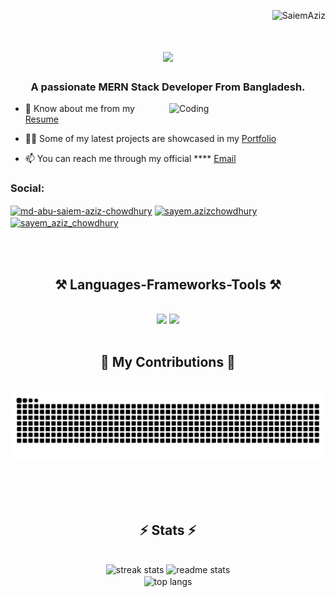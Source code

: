 <p align="right"> <img src="https://komarev.com/ghpvc/?username=SaiemAziz&label=Profile%20views&color=0e75b6&style=flat" alt="SaiemAziz" /> </p>



<h1 align="center">
    <img src="https://readme-typing-svg.herokuapp.com/?font=Righteous&size=35&center=true&vCenter=true&width=600&height=70&duration=5000&lines=Hi+Visitor!+👋;+{}{}+++{}+{}+{}+I'm+Md.+Abu+Saiem+Aziz+Chowdhury+{}+{}+{}+{}" />
</h1>
<h3 align="center">A passionate MERN Stack Developer From Bangladesh.</h3>
<img align="right" alt="Coding" width="250" src="https://user-images.githubusercontent.com/74038190/219925470-37670a3b-c3e2-4af7-b468-673c6dd99d16.png">

- 📄 Know about me from my <a target="_blank" href="https://drive.google.com/file/d/1gvhKt7IbZXZf9zsESlv662981JMeJ8VF/view">Resume</a>

- 👨‍💻 Some of my latest projects are showcased in my <a target="_blank" href='https://portfolio-saiemaziz.vercel.app'>Portfolio</a>

- 📫 You can reach me through my official **** <a target="_blank" href='mailto:sayemazizchy@gmail.com'>Email</a>

<!-- - 💬 Ask me about **react,javascript,html,my sql,post man ,git** -->

<!-- - ⚡ Fun fact **learning Javascript makes you to solve problems faster** -->





<h3 align="left">Social:</h3>
<p align="left">
<a href="https://linkedin.com/in/md-abu-saiem-aziz-chowdhury" target="blank"><img align="center" src="https://raw.githubusercontent.com/rahuldkjain/github-profile-readme-generator/master/src/images/icons/Social/linked-in-alt.svg" alt="md-abu-saiem-aziz-chowdhury" height="30" width="40" /></a>
<a href="https://fb.com/sayem.azizchowdhury" target="blank"><img align="center" src="https://raw.githubusercontent.com/rahuldkjain/github-profile-readme-generator/master/src/images/icons/Social/facebook.svg" alt="sayem.azizchowdhury" height="30" width="40" /></a>
<a href="https://instagram.com/sayem_aziz_chowdhury" target="blank"><img align="center" src="https://raw.githubusercontent.com/rahuldkjain/github-profile-readme-generator/master/src/images/icons/Social/instagram.svg" alt="sayem_aziz_chowdhury" height="30" width="40" /></a>
</p><br/><br/>
<h2 align="center">⚒️ Languages-Frameworks-Tools ⚒️</h2>
<br/>
<div align="center">
    <img src="https://skillicons.dev/icons?i=react,bootstrap,html,css,vscode,github,figma,tailwind,git,postman,mysql" />
    <img src="https://skillicons.dev/icons?i=nodejs,javascript,express,firebase,mongodb,nextjs,redux,java" /><br>
</div>

<br/>


<div align="center">
  <h2>🐍 My Contributions 🐍</h2>
  <br>
  <img alt="snake eating my contributions" src="https://raw.githubusercontent.com/SaiemAziz/SaiemAziz/output/github-contribution-grid-snake.svg" />
  
  <br/><br/><br/>
</div>
<h2 align="center">⚡ Stats ⚡</h2>
<br>
<div align=center>
  <img width=400 src="https://github-readme-streak-stats-salesp07.vercel.app/?user=SaiemAziz&count_private=true&theme=react&border_radius=10" alt="streak stats"/>
  <img width=380 src="https://github-readme-stats-salesp07.vercel.app/api?username=SaiemAziz&count_private=true&show_icons=true&theme=react&rank_icon=github&border_radius=10" alt="readme stats" />
  <br/>
  <img width=400 align="center" src="https://github-readme-stats-salesp07.vercel.app/api/top-langs/?username=SaiemAziz&hide=HTML&langs_count=8&layout=compact&theme=react&border_radius=10&size_weight=0.5&count_weight=0.5&exclude_repo=github-readme-stats" alt="top langs" />
</div>

<br/><br/>
